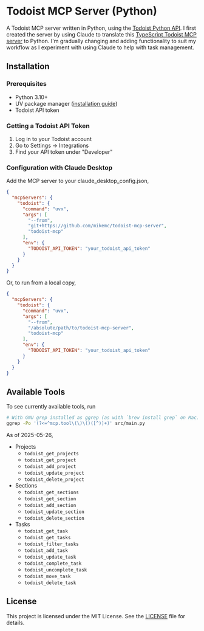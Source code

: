 # Todoist MCP Server (Python)

A Todoist MCP server written in Python, using the [Todoist Python API](https://developer.todoist.com/rest/v2/?python). I first created the server by using Claude to translate this [TypeScript Todoist MCP server](https://github.com/abhiz123/todoist-mcp-server) to Python. I'm gradually changing and adding functionality to suit my workflow as I experiment with using Claude to help with task management.

## Installation

### Prerequisites

* Python 3.10+
* UV package manager ([installation guide](https://docs.astral.sh/uv/getting-started/installation/))
* Todoist API token

### Getting a Todoist API Token

1. Log in to your Todoist account
2. Go to Settings → Integrations
3. Find your API token under "Developer"

### Configuration with Claude Desktop

Add the MCP server to your claude_desktop_config.json,

```json
{
  "mcpServers": {
    "todoist": {
      "command": "uvx",
      "args": [
        "--from",
        "git+https://github.com/mikemc/todoist-mcp-server",
        "todoist-mcp"
      ],
      "env": {
        "TODOIST_API_TOKEN": "your_todoist_api_token"
      }
    }
  }
}
```

Or, to run from a local copy,

```json
{
  "mcpServers": {
    "todoist": {
      "command": "uvx",
      "args": [
        "--from",
        "/absolute/path/to/todoist-mcp-server",
        "todoist-mcp"
      ],
      "env": {
        "TODOIST_API_TOKEN": "your_todoist_api_token"
      }
    }
  }
}
```

## Available Tools

To see currently available tools, run

```sh
# With GNU grep installed as ggrep (as with `brew install grep` on Mac)
ggrep -Po '(?<=^mcp.tool\(\)\()([^)]+)' src/main.py
```

As of 2025-05-26,

- Projects
  - `todoist_get_projects`
  - `todoist_get_project`
  - `todoist_add_project`
  - `todoist_update_project`
  - `todoist_delete_project`
- Sections
  - `todoist_get_sections`
  - `todoist_get_section`
  - `todoist_add_section`
  - `todoist_update_section`
  - `todoist_delete_section`
- Tasks
  - `todoist_get_task`
  - `todoist_get_tasks`
  - `todoist_filter_tasks`
  - `todoist_add_task`
  - `todoist_update_task`
  - `todoist_complete_task`
  - `todoist_uncomplete_task`
  - `todoist_move_task`
  - `todoist_delete_task`

## License

This project is licensed under the MIT License. See the [LICENSE](LICENSE) file for details.
